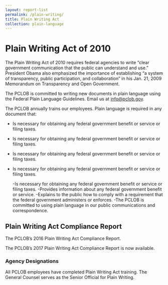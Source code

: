 ```yaml
---
layout: report-list
permalink: /plain-writing/
title: Plain Writing Act
collection: plain-language
---
```


# Plain Writing Act of 2010



The Plain Writing Act of 2010 requires federal agencies to write “clear government communication that the public can understand and use.” President Obama also emphasized the importance of establishing “a system of transparency, public participation, and collaboration” in his Jan. 21, 2009 Memorandum on Transparency and Open Government.



The PCLOB is committed to writing new documents in plain language using the Federal Plain Language Guidelines. Email us at info@pclob.gov.



The PCLOB annually trains our employees. Plain language is required in any document that:
- Is necessary for obtaining any federal government benefit or service or filing taxes.
- Is necessary for obtaining any federal government benefit or service or filing taxes.
- Is necessary for obtaining any federal government benefit or service or filing taxes.
- Is necessary for obtaining any federal government benefit or service or filing taxes.

     -Is necessary for obtaining any federal government benefit or service or filing taxes.
     -Provides information about any federal government benefit or service.
     -Explains to the public how to comply with a requirement that the federal government administers or enforces.
     -The PCLOB is committed to using plain language in our public communications and correspondence.



## Plain Writing Act Compliance Report

The PCLOB’s 2016 Plain Writing Act Compliance Report.

The PCLOB’s 2017 Plain Writing Act Compliance Report is now available.


### Agency Designations

All PCLOB employees have completed Plain Writing Act training. The General Counsel serves as the Senior Official for Plain Writing.
